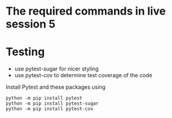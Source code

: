 # The required commands in live session 5

# Testing

- use pytest-sugar for nicer styling
- use pytest-cov to determine test coverage of the code

Install Pytest and these packages using
```
python -m pip install pytest
python -m pip install pytest-sugar
python -m pip install pytest-cov
```